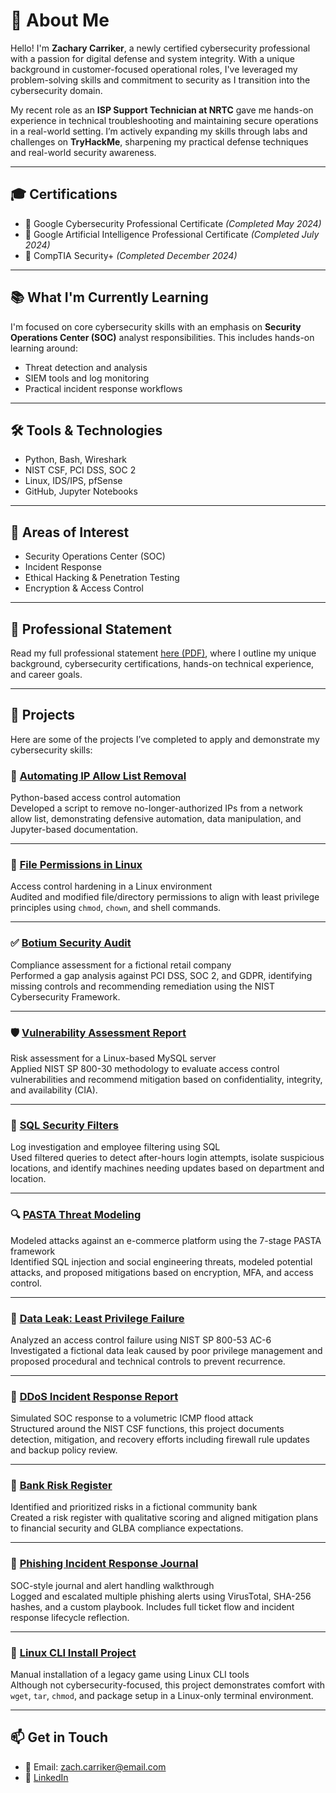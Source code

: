 # 👋 About Me

Hello! I'm **Zachary Carriker**, a newly certified cybersecurity professional with a passion for digital defense and system integrity. With a unique background in customer-focused operational roles, I've leveraged my problem-solving skills and commitment to security as I transition into the cybersecurity domain.

My recent role as an **ISP Support Technician at NRTC** gave me hands-on experience in technical troubleshooting and maintaining secure operations in a real-world setting. I’m actively expanding my skills through labs and challenges on **TryHackMe**, sharpening my practical defense techniques and real-world security awareness.

---

## 🎓 Certifications

- 🏅 Google Cybersecurity Professional Certificate *(Completed May 2024)*  
- 🤖 Google Artificial Intelligence Professional Certificate *(Completed July 2024)*  
- 🔐 CompTIA Security+ *(Completed December 2024)*

---

## 📚 What I'm Currently Learning

I'm focused on core cybersecurity skills with an emphasis on **Security Operations Center (SOC)** analyst responsibilities. This includes hands-on learning around:

- Threat detection and analysis  
- SIEM tools and log monitoring  
- Practical incident response workflows  

---

## 🛠 Tools & Technologies

- Python, Bash, Wireshark  
- NIST CSF, PCI DSS, SOC 2  
- Linux, IDS/IPS, pfSense  
- GitHub, Jupyter Notebooks

---

## 🔐 Areas of Interest

- Security Operations Center (SOC)  
- Incident Response  
- Ethical Hacking & Penetration Testing  
- Encryption & Access Control

---

## 🧾 Professional Statement

Read my full professional statement [here (PDF)](Professional_Statement.pdf), where I outline my unique background, cybersecurity certifications, hands-on technical experience, and career goals.

---

## 💼 Projects

Here are some of the projects I’ve completed to apply and demonstrate my cybersecurity skills:

### 📄 [Automating IP Allow List Removal](https://github.com/Zach-Carriker/ip-allowlist-removal)
Python-based access control automation  
Developed a script to remove no-longer-authorized IPs from a network allow list, demonstrating defensive automation, data manipulation, and Jupyter-based documentation.

---

### 📁 [File Permissions in Linux](https://github.com/Zach-Carriker/file-permissions-linux)
Access control hardening in a Linux environment  
Audited and modified file/directory permissions to align with least privilege principles using `chmod`, `chown`, and shell commands.

---

### ✅ [Botium Security Audit](https://github.com/Zach-Carriker/botium-security-audit)
Compliance assessment for a fictional retail company  
Performed a gap analysis against PCI DSS, SOC 2, and GDPR, identifying missing controls and recommending remediation using the NIST Cybersecurity Framework.

---

### 🛡 [Vulnerability Assessment Report](https://github.com/Zach-Carriker/vulnerability-assessment-report)
Risk assessment for a Linux-based MySQL server  
Applied NIST SP 800-30 methodology to evaluate access control vulnerabilities and recommend mitigation based on confidentiality, integrity, and availability (CIA).

---

### 🧮 [SQL Security Filters](https://github.com/Zach-Carriker/sql-security-filters)
Log investigation and employee filtering using SQL  
Used filtered queries to detect after-hours login attempts, isolate suspicious locations, and identify machines needing updates based on department and location.

---

### 🔍 [PASTA Threat Modeling](https://github.com/Zach-Carriker/pasta-threat-modeling)
Modeled attacks against an e-commerce platform using the 7-stage PASTA framework  
Identified SQL injection and social engineering threats, modeled potential attacks, and proposed mitigations based on encryption, MFA, and access control.

---

### 🔐 [Data Leak: Least Privilege Failure](https://github.com/Zach-Carriker/data-leak-least-privilege)
Analyzed an access control failure using NIST SP 800-53 AC-6  
Investigated a fictional data leak caused by poor privilege management and proposed procedural and technical controls to prevent recurrence.

---

### 🚨 [DDoS Incident Response Report](https://github.com/Zach-Carriker/ddos-incident-response-report)
Simulated SOC response to a volumetric ICMP flood attack  
Structured around the NIST CSF functions, this project documents detection, mitigation, and recovery efforts including firewall rule updates and backup policy review.

---

### 🏦 [Bank Risk Register](https://github.com/Zach-Carriker/bank-risk-register)
Identified and prioritized risks in a fictional community bank  
Created a risk register with qualitative scoring and aligned mitigation plans to financial security and GLBA compliance expectations.

---

### 🎣 [Phishing Incident Response Journal](https://github.com/Zach-Carriker/phishing-incident-response-journal)
SOC-style journal and alert handling walkthrough  
Logged and escalated multiple phishing alerts using VirusTotal, SHA-256 hashes, and a custom playbook. Includes full ticket flow and incident response lifecycle reflection.

---

### 🧰 [Linux CLI Install Project](https://github.com/Zach-Carriker/linux-cli-install-project)
Manual installation of a legacy game using Linux CLI tools  
Although not cybersecurity-focused, this project demonstrates comfort with `wget`, `tar`, `chmod`, and package setup in a Linux-only terminal environment.

---

## 📫 Get in Touch

- 📧 Email: zach.carriker@email.com  
- 🔗 [LinkedIn](https://www.linkedin.com/in/zach-carriker)
